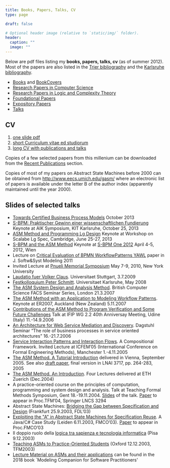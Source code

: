 ```yaml
---
title: Books, Papers, Talks, CV 
type: page

draft: false

# Optional header image (relative to `static/img/` folder).
header:
  caption: ""
  image: ""
---
```

Below are pdf files listing my **books, papers, talks, cv**  (as of summer 2012).
Most of the papers are also listed in the [Trier bibliography](http://www.informatik.uni-trier.de/~ley/db/indices/a-tree/b/B=ouml=rger:Egon.html) and the [Karlsruhe bibliography](http://liinwww.ira.uka.de/bibliography/index.html).

- [Books](/Curriculum/books.pdf) and [BookCovers](/ListOfBooks)
- [Research Papers in Computer Science](/Curriculum/paperscs.pdf)
- [Research Papers in Logic and Complexity Theory](/Curriculum/paperslc.pdf)
- [Foundational Papers](/Curriculum/papersfound.pdf)
- [Expository Papers](/Curriculum/papersexp.pdf)
- [Talks](/Curriculum/talks.pdf)

## CV
1. [one slide pdf](/Curriculum/OneSlideCV.pdf)
2. [short Curriculum vitae ed studiorum](/Curriculum/cv.pdf)
3. [long CV with publications and talks](/Curriculum/cvPubl.pdf)

Copies of a few selected  papers from this millenium can be downloaded from the [Recent Publications](/publication) section.

Copies of most of my papers on Abstract State Machines before 2000 can be obtained from http://www.eecs.umich.edu/gasm/ where an electronic list of papers is available under the letter B of the author index (apparently maintained until the year 2000).

 
## Slides of selected talks

- [Towards Certified Business Process Models](/Talks/SbpmAsmTalk.pdf)  October 2013
- [S-BPM: Praktischer Gewinn einer wissenschaftlichen Fundierung](/Talks/SbpmTalkKh13.pdf) Keynote at AIK Symposium, KIT Karlsruhe, October 25, 2013
- [ASM Method and Programming Lg Design](/Talks/Cambridge13Talk.pdf)  Keynote at Workshop on Scalabe Lg Spec, Cambridge, June 25-27, 2013
- [S-BPM and the ASM Method](/Talks/EventB2Asm.pdf) Keynote at [S-BPM One 2012](http://www.s-bpm-one.org/index.php?id=114&L=0) April 4-5, 2012, Wien
- Lecture on [Critical Evaluation of BPMN WorkflowPatterns YAWL](/Talks/EvalBpmTalk.pdf) paper in J. Softw&Syst Modeling 2011
- Invited Lecture at [Pnueli Memorial Symposium](http://www.cs.nyu.edu/acsys/pnueli/video/Boerger.m4v)  May 7-9, 2010, New York University
- [Laudatio fuer Volker Claus](/Talks/LaudatioVolkerClaus09.pdf). Universitaet Stuttgart, 3.7.2009
- [Festkolloquium Peter Schmitt](/Talks/FestkollPSchmitt08.pdf). Universitaet Karlsruhe, May 2008
- [The ASM System Design and Analysis Method](/Talks/BcsFacs07.pdf). British Computer Science FACS Seminar Series, London 21.3.2007
- [The ASM Method with an Application to Modeling Workflow Patterns](/Talks/ER07Talk.pdf). Keynote at ER2007, Auckland (New Zealand)  5.11.2007
- [Contributions of the ASM Method to Program Verification and Some Future Challenges](/Talks/Udine06Talk.pdf) Talk at IFIP WG 2.2 40th Anniversay  Meeting, Udine (Italy) 11.-14.9.2006
- [An Architecture for Web Service Mediation and Discovery](/Talks/VP_IJBPIMTalk.pdf). Dagstuhl Seminar “The role of business processes in service oriented architectures” 16.-21.7.2006
- [Service Interaction Patterns and Interaction Flows](/Talks/InteractionPatternTalk.pdf). A Compositional Framework. Invited Lecture at ICFEM’05 (International Conference on Formal Engineering Methods), Manchester 1.-4.11.2005
- [The ASM Method. A Tutorial Introduction](/Papers/Methodology/Tutorial05Talk.pdf) delivered in Vienna, September 2005. See also [draft paper](/Papers/Methodology/Tutorial05.pdf), final version in LNAI 3717, pp. 264-283, 2005
- [The ASM Method. An Introduction](http://se.inf.ethz.ch/teaching/ws2004/0239/slides/AsmMethZh04.PDF). Four Lectures delivered at ETH Zuerich (Dec.2004)
- A practice-oriented course on the principles of computation, programming and system design and analysis. Talk at Teaching Formal Methods Symposium, Gent 18.-19.11.2004. [Slides](/Talks/ComPggThy04Talk.pdf) of the talk. [Paper](/Papers/Miscellaneous/ComPggThy04.pdf) to appear in Proc.TFM’04, Springer LNCS 3294
- Abstract State Machines: [Bridging the Gap between Specification and Design](/Talks/AsmMethFdl03.pdf) (Frankfurt 25.9.2003, FDL’03)
- [Exploiting the "A" in Abstract State Machines for Specification Reuse](/Talks/AsmReuseJavaCsharp.ppt). A Java/C# Case Study (Leiden 6.11.2003,  FMCO’03). [Paper](/Papers/CSharp/JavaCsharp.pdf) to appear in Proc.FMCO’03
- Il doppio ruolo della [logica tra sapienza e tecnologia informatica](/Talks/Inf&CiviltaPi03.pdf) (Pisa 9.12.2003)
- [Teaching ASMs to Practice-Oriented Students](/Talks/TeachAsm.pdf) (Oxford 12.12.2003, TFM2003)
- [Lecture Material on ASMs and their applications](https://modelingbook.informatik.uni-ulm.de/teachingmaterial) can be found in the 2018 book `Modeling Companion for Software Practitioners' 
